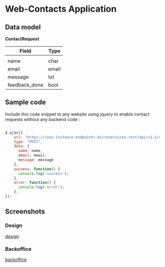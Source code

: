 # Web-Contacts Application

## Data model

**ContactRequest**

| Field | Type |
| ---- | ---- |
|  |
| name | char |
| email | email |
| message | txt |
| feedback_done | bool |

## Sample code

Include this code snippet to any website using jquery to enable contact requests without any backend code :

```javascript

$.ajax({
    url: "https://<you-instance-endpoint>.microservices.rest/api/v1.1/contact-request/",
    type: "POST",
    data: {
      name: name,
      email: email,
      message: message
    },
    success: function() {
      console.log('success');
    },
    error: function() {
      console.log('error');
    },
});

```

## Screenshots

### Design

[design](/applications/web-contact/assets/design.png)

### Backoffice

[backoffice](/applications/web-contact/assets/backoffice.png)

